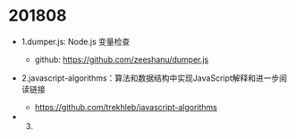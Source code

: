 # 201808

- 1.dumper.js: Node.js 变量检查
  - github: https://github.com/zeeshanu/dumper.js
  
- 2.javascript-algorithms：算法和数据结构中实现JavaScript解释和进一步阅读链接
  - https://github.com/trekhleb/javascript-algorithms
  
- 3.
